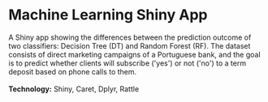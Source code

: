 # Machine Learning Shiny App

A Shiny app showing the differences between the prediction outcome of two classifiers: Decision Tree (DT) and Random Forest (RF). The dataset consists of direct marketing campaigns of a Portuguese bank, and the goal is to predict whether clients will subscribe ('yes') or not ('no') to a term deposit based on phone calls to them. <br />
 <br />
 **Technology:** Shiny, Caret, Dplyr, Rattle <br />
 
